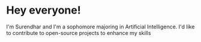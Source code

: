 # Hey everyone!

I'm Surendhar and I'm a sophomore majoring in Artificial Intelligence.
I'd like to contribute to open-source projects to enhance my skills



